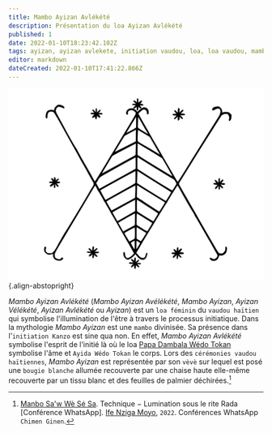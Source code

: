 ```yaml
---
title: Mambo Ayizan Avlékété
description: Présentation du loa Ayizan Avlékété
published: 1
date: 2022-01-10T18:23:42.102Z
tags: ayizan, ayizan avlekete, initiation vaudou, loa, loa vaudou, mambo, mambo ayizan, mambo ayizan avlekete, palme
editor: markdown
dateCreated: 2022-01-10T17:41:22.866Z
---
```


![ayizan-velekete.png](/images/symboles/veve/ayizan-velekete.png){.align-abstopright}

*Mambo Ayizan Avlékété* (*Mambo Ayizan Avélékété*, *Mambo Ayizan*, *Ayizan Vélékété*, *Ayizan Avlékété* ou *Ayizan*) est un `loa féminin` du `vaudou haïtien` qui symbolise l'illumination de l'être à travers le processus initiatique.  Dans la mythologie *Mambo Ayizan* est une `mambo` divinisée. Sa présence dans l'`initiation Kanzo` est sine qua non. En effet, *Mambo Ayizan Avlékété* symbolise l'esprit de l'initié là où le loa [Papa Dambala Wédo Tokan](/fr/encyclopedie/dambala-wedo-tokan) symbolise l'âme et `Ayida Wédo Tokan` le corps.
Lors des `cérémonies vaudou haïtiennes`, *Mambo Ayizan* est représentée par son `vèvè` sur lequel est posé une `bougie blanche` allumée recouverte par une chaise haute elle-même recouverte par un tissu blanc et des feuilles de palmier déchirées.[^1]

[^1]:  [Manbo Sa'w Wè Sé Sa](https://www.facebook.com/rosmywaystv). Technique − Lumination sous le rite Rada [Conférence WhatsApp]. [Ife Nziga Moyo](https://www.facebook.com/IF%C3%89-Nzinga-Moyo-102447998373899/), `2022`. Conférences WhatsApp `Chimen Ginen`.